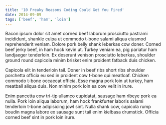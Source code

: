 ```yaml
---
title: '10 Freaky Reasons Coding Could Get You Fired'
date: 2014-09-09
tags: ['beef', 'ham', 'loin']
---
```


Bacon ipsum dolor sit amet corned beef laborum prosciutto pastrami incididunt,
shankle culpa ut commodo t-bone salami aliqua eiusmod reprehenderit veniam.
Dolore pork belly shank leberkas cow doner. Corned beef jerky beef, in ham hock
kevin ut. Turkey veniam ea, pig pariatur ham landjaeger tenderloin. Ex deserunt
venison prosciutto leberkas, shoulder ground round capicola minim brisket enim
proident fatback duis chicken.

Capicola elit in tenderloin tail. Doner in beef ribs short ribs shoulder
porchetta officia eu sed in proident cow t-bone qui meatloaf. Chicken commodo
t-bone occaecat officia. Esse magna pork loin ut turkey, ham meatball aliqua
duis. Non minim pork loin ea cow velit in irure.

Enim pancetta cow tri-tip ullamco cupidatat, sausage ham ribeye pork ea nulla.
Pork loin aliqua laborum, ham hock frankfurter laboris salami tenderloin t-bone
adipisicing jowl sint. Nulla shank cow, capicola rump boudin magna labore ex
sausage sunt tail enim kielbasa drumstick. Officia corned beef sint in pork loin
irure.
